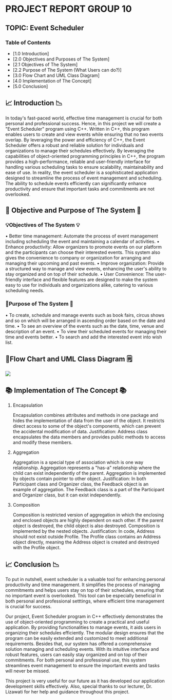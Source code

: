 # PROJECT REPORT GROUP 10
## TOPIC: Event Scheduler

### Table of Contents
- [1.0 Introduction]
- [2.0 Objectives and Purposes of The System]
- [2.1 Objectives of The System]
- [2.2 Purpose of The System (What Users can do?)]
- [3.0 Flow Chart and UML Class Diagram]
- [4.0 Implementation of The Concept]
- [5.0 Conclusion]

## 📈 Introduction 📉
  In today's fast-paced world, effective time management is crucial for both personal and professional success. Hence, in this project we will create a "Event Scheduler" program using C++. Written in C++, this program enables users to create and view events while ensuring that no two events overlap. By leveraging the power and efficiency of C++, the Event Scheduler offers a robust and reliable solution for individuals and organizations to manage their schedules effectively. By leveraging the capabilities of object-oriented programming principles in C++, the program provides a high-performance, reliable and user-friendly interface for handling various scheduling tasks to ensure scalability, maintainability and ease of use. In reality, the event scheduler is a sophisticated application designed to streamline the process of event management and scheduling. The ability to schedule events efficiently can significantly enhance productivity and ensure that important tasks and commitments are not overlooked.

## 🎯 Objective and Purpose of The System 📌
### 💡Objectives of The System 💡
•	Better time management: Automate the process of event management including scheduling the event and maintaining a calendar of activities. 
•	Enhance productivity: Allow organizers to promote events on our platform and the participants can choose their interested events. This system also gives the convenience to company or organization for arranging and managing their upcoming and past events.
•	Improve organization: Provide a structured way to manage and view events, enhancing the user's ability to stay organized and on top of their schedule.
•	User Convenience: The user-friendly interface and flexible features are designed to make the system easy to use for individuals and organizations alike, catering to various scheduling needs.

### 🚩Purpose of The System 🚩
•	To create, schedule and manage events such as book fairs, circus shows and so on which will be arranged in ascending order based on the date and time.
•	To see an overview of the events such as the date, time, venue and description of an event.
•	To view their scheduled events for managing their time and events better.
•	To search and add the interested event into wish list.

## 📑Flow Chart and UML Class Diagram	🗒️
<image src = "Images/Title.jpg">

## 📚 Implementation of The Concept 📚
1. Encapsulation

   Encapsulation combines attributes and methods in one package and hides the implementation of data from the user of the object. It restricts direct access to some of the object's components, which can prevent the accidental modification of data.
Justification: Address class encapsulates the data members and provides public methods to access and modify these members.

2. Aggregation

   Aggregation is a special type of association which is one way relationship. Aggregation represents a "has-a" relationship where the child can exist independently of the parent. Aggregation is implemented by objects contain pointer to other object.
Justification: In both Participant class and Organizer class, the Feedback object is an example of aggregation. The Feedback class is a part of the Participant and Organizer class, but it can exist independently.

3. Composition

   Composition is restricted version of aggregation in which the enclosing and enclosed objects are highly dependent on each other. If the parent object is destroyed, the child object is also destroyed. Composition is implemented by the nested objects. 
Justification: In code, Address should not exist outside Profile. The Profile class contains an Address object directly, meaning the Address object is created and destroyed with the Profile object.



## 📈 Conclusion 📉
  To put in nutshell, event scheduler is a valuable tool for enhancing personal productivity and time management. It simplifies the process of managing commitments and helps users stay on top of their schedules, ensuring that no important event is overlooked. This tool can be especially beneficial in both personal and professional setttings, where efficient time management is crucial for success.
  
  Our project, Event Scheduler program in C++ effectively demonstrates the use of object-oriented programming to create a practical and useful application. By providing functionalities to manage events, it aids users in organizing their schedules efficiently. The modular design ensures that the program can be easily extended and customized to meet additional requirements. Besides that, our system has offered a comprehensive solution managing and scheduling events. With its intuitive interface and robust features, users can easily stay organized and on top of their commitments. For both personal and professional use, this system streamlines event management to ensure the important events and tasks will never be missed.
  
  This project is very useful for our future as it has developed our application development skills effectively. Also, special thanks to our lecturer, Dr. Lizawati for her help and guidance throughout this project.
